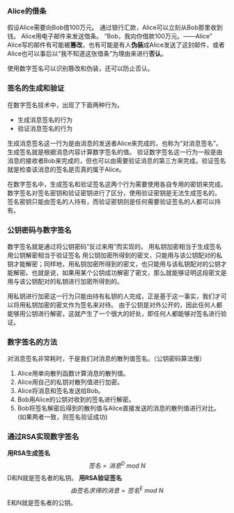 ### Alice的借条
假设Alice需要向Bob借100万元。
通过银行汇款，Alice可以立刻从Bob那里收到钱。
Alice用电子邮件来发送借条。
“Bob，我向你借款100万元。——Alice”
Alice写的邮件有可能被**篡改**，也有可能是有人**伪装**成Alice发送了这封邮件，或者Alice也可以事后以“我不知道这张借条”为理由来进行**否认**。

使用数字签名可以识别篡改和伪装，还可以防止否认。
### 签名的生成和验证
在数字签名技术中，出现了下面两种行为。
* 生成消息签名的行为
* 验证消息签名的行为

生成消息签名这一行为是由消息的发送者Alice来完成的，也称为“对消息签名”。生成签名就是根据消息内容计算数字签名的值。
验证数字签名这一行为一般是由消息的接收者Bob来完成的，但也可以由需要验证消息的第三方来完成。验证签名就是检查该消息的签名是否真的属于Alice。

在数字签名中，生成签名和验证签名这两个行为需要使用各自专用的密钥来完成。
数字签名对签名密钥和验证密钥进行了区分，使用验证密钥是无法生成签名的。
签名密钥只能由签名的人持有，而验证密钥则是任何需要验证签名的人都可以持有。

### 公钥密码与数字签名
数字签名就是通过将公钥密码“反过来用”而实现的。
用私钥加密相当于生成签名
用公钥解密相当于验证签名
用公钥加密所得到的密文，只能用与该公钥配对的私钥才能解密；同样地，用私钥加密所得到的密文，也只能用与该私钥配对的公钥才能解密。也就是说，如果用某个公钥成功解密了密文，那么就能够证明这段密文是用与该公钥配对的私钥进行加密所得到的。

用私钥进行加密这一行为只能由持有私钥的人完成，正是基于这一事实，我们才可以将用私钥加密的密文作为签名来对待。
由于公钥是对外公开的，因此任何人都能够用公钥进行解密，这就产生了一个很大的好处，即任何人都能够对签名进行验证。
### 数字签名的方法
对消息签名非常耗时，于是我们对消息的散列值签名。（公钥密码算法慢）
1. Alice用单向散列函数计算消息的散列值。
2. Alice用自己的私钥对散列值进行加密。
3. Alice将消息和签名发送给Bob。
4. Bob用Alice的公钥对收到的签名进行解密。
5. Bob将签名解密后得到的散列值与Alice直接发送的消息的散列值进行对比。(如果两者一致，则签名验证成功)


### 通过RSA实现数字签名
**用RSA生成签名**
$$签名=消息^D\ mod\ N$$
D和N就是签名者的私钥。
**用RSA验证签名**
$$由签名求得的消息=签名^E\ mod\ N$$
E和N就是签名者的公钥。

